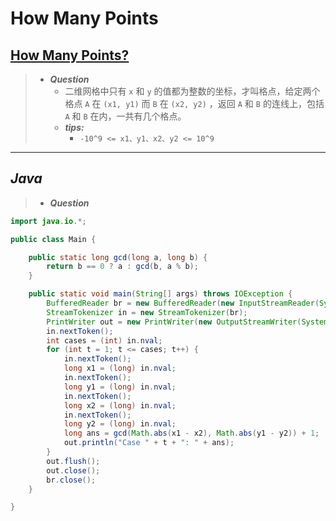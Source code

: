 # How Many Points

## [How Many Points?](https://lightoj.com/problem/how-many-points)

> - ***Question***
>   - 二维网格中只有 `x` 和 `y` 的值都为整数的坐标，才叫格点，给定两个格点 `A` 在 `(x1, y1)` 而 `B` 在 `(x2, y2)` ，返回 `A` 和 `B` 的连线上，包括 `A` 和 `B` 在内，一共有几个格点。
>   - ***tips:***
>     - `-10^9 <= x1、y1、x2、y2 <= 10^9`

---

## *Java*

> - ***Question***

```java
import java.io.*;

public class Main {

    public static long gcd(long a, long b) {
        return b == 0 ? a : gcd(b, a % b);
    }

    public static void main(String[] args) throws IOException {
        BufferedReader br = new BufferedReader(new InputStreamReader(System.in));
        StreamTokenizer in = new StreamTokenizer(br);
        PrintWriter out = new PrintWriter(new OutputStreamWriter(System.out));
        in.nextToken();
        int cases = (int) in.nval;
        for (int t = 1; t <= cases; t++) {
            in.nextToken();
            long x1 = (long) in.nval;
            in.nextToken();
            long y1 = (long) in.nval;
            in.nextToken();
            long x2 = (long) in.nval;
            in.nextToken();
            long y2 = (long) in.nval;
            long ans = gcd(Math.abs(x1 - x2), Math.abs(y1 - y2)) + 1;
            out.println("Case " + t + ": " + ans);
        }
        out.flush();
        out.close();
        br.close();
    }

}
```
